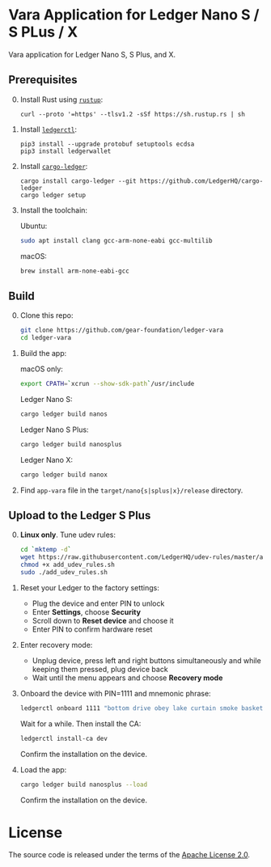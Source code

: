 # Vara Application for Ledger Nano S / S PLus / X

Vara application for Ledger Nano S, S Plus, and X.

## Prerequisites

0. Install Rust using [`rustup`](https://rustup.rs/):

    ```
    curl --proto '=https' --tlsv1.2 -sSf https://sh.rustup.rs | sh
    ```

3. Install [`ledgerctl`](https://github.com/LedgerHQ/ledgerctl):

    ```
    pip3 install --upgrade protobuf setuptools ecdsa
    pip3 install ledgerwallet
    ```

2. Install [`cargo-ledger`](https://github.com/LedgerHQ/cargo-ledger):

    ```
    cargo install cargo-ledger --git https://github.com/LedgerHQ/cargo-ledger
    cargo ledger setup
    ```

3. Install the toolchain:

    Ubuntu:

    ```bash
    sudo apt install clang gcc-arm-none-eabi gcc-multilib
    ```

    macOS:

    ```bash
    brew install arm-none-eabi-gcc
    ```
## Build

0. Clone this repo:

    ```bash
    git clone https://github.com/gear-foundation/ledger-vara
    cd ledger-vara
    ```

1. Build the app:

    macOS only:

    ```bash
    export CPATH=`xcrun --show-sdk-path`/usr/include
    ```

    Ledger Nano S:

    ```bash
    cargo ledger build nanos
    ```

    Ledger Nano S Plus:

    ```bash
    cargo ledger build nanosplus
    ```

    Ledger Nano X:

    ```bash
    cargo ledger build nanox
    ```

2. Find `app-vara` file in the `target/nano{s|splus|x}/release` directory.

## Upload to the Ledger S Plus

0. **Linux only**. Tune udev rules:

    ```bash
    cd `mktemp -d`
    wget https://raw.githubusercontent.com/LedgerHQ/udev-rules/master/add_udev_rules.sh
    chmod +x add_udev_rules.sh
    sudo ./add_udev_rules.sh
    ```

1. Reset your Ledger to the factory settings:

    - Plug the device and enter PIN to unlock
    - Enter **Settings**, choose **Security**
    - Scroll down to **Reset device** and choose it
    - Enter PIN to confirm hardware reset

2. Enter recovery mode:

    - Unplug device, press left and right buttons simultaneously and while keeping them pressed, plug device back
    - Wait until the menu appears and choose **Recovery mode**

3. Onboard the device with PIN=1111 and mnemonic phrase:

    ```bash
    ledgerctl onboard 1111 "bottom drive obey lake curtain smoke basket hold race lonely fit walk"
    ```

    Wait for a while. Then install the CA:

    ```bash
    ledgerctl install-ca dev
    ```

    Confirm the installation on the device.

4. Load the app:

    ```bash
    cargo ledger build nanosplus --load
    ```

    Confirm the installation on the device.

# License

The source code is released under the terms of the [Apache License 2.0](LICENSE).
